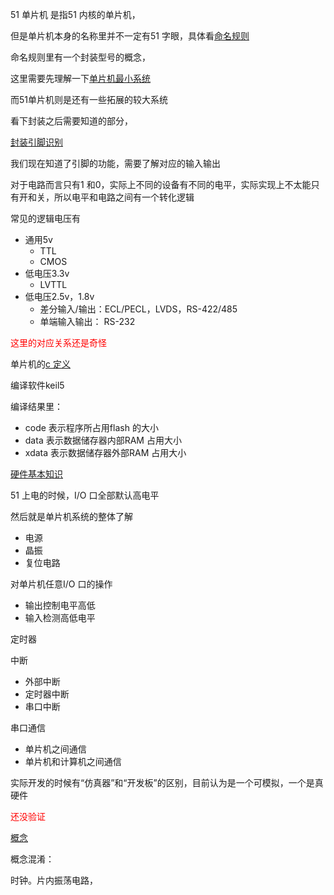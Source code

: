 51 单片机 是指51 内核的单片机，

但是单片机本身的名称里并不一定有51 字眼，具体看[命名规则](type-rule)



命名规则里有一个封装型号的概念，

这里需要先理解一下[单片机最小系统](min-system)

而51单片机则是还有一些拓展的较大系统

看下封装之后需要知道的部分，

[封装引脚识别](encap-name)



我们现在知道了引脚的功能，需要了解对应的输入输出  

对于电路而言只有1 和0，实际上不同的设备有不同的电平，实际实现上不太能只有开和关，所以电平和电路之间有一个转化逻辑  

常见的逻辑电压有

- 通用5v
  - TTL
  - CMOS
- 低电压3.3v
  - LVTTL
- 低电压2.5v，1.8v
  - 差分输入/输出：ECL/PECL，LVDS，RS-422/485
  - 单端输入输出： RS-232

<font color=red>这里的对应关系还是奇怪</font>



单片机的[c 定义](embbed-c)  

编译软件keil5  

编译结果里：

- code 表示程序所占用flash 的大小  
- data 表示数据储存器内部RAM 占用大小  
- xdata 表示数据储存器外部RAM 占用大小  



[硬件基本知识](elec-basic)

51 上电的时候，I/O 口全部默认高电平  

然后就是单片机系统的整体了解  

- 电源
- 晶振
- 复位电路

对单片机任意I/O 口的操作

- 输出控制电平高低
- 输入检测高低电平

定时器  

中断

- 外部中断
- 定时器中断
- 串口中断

串口通信

- 单片机之间通信
- 单片机和计算机之间通信



实际开发的时候有“仿真器”和“开发板”的区别，目前认为是一个可模拟，一个是真硬件

<font color=red>还没验证</font>



[概念](terms)



概念混淆：

时钟。片内振荡电路，

